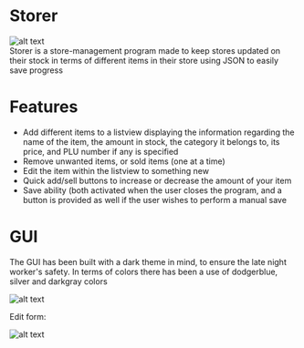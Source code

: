# Storer 
![alt text](https://i.imgur.com/8tONM3i.png)\
Storer is a store-management program made to keep stores updated on their stock in terms of different items in their store using JSON to easily save progress

# Features
 * Add different items to a listview displaying the information regarding the name of the item, the amount in stock, the category it belongs to, its price, and PLU number if any is specified
 * Remove unwanted items, or sold items (one at a time)
 * Edit the item within the listview to something new
 * Quick add/sell buttons to increase or decrease the amount of your item
 * Save ability (both activated when the user closes the program, and a button is provided as well if the user wishes to perform a manual save

# GUI
The GUI has been built with a dark theme in mind, to ensure the late night worker's safety. In terms of colors there has been a use of dodgerblue, silver and darkgray colors 

![alt text](https://i.imgur.com/epUrNuu.png)

Edit form: 

![alt text](https://i.imgur.com/aaAAHyI.png)
